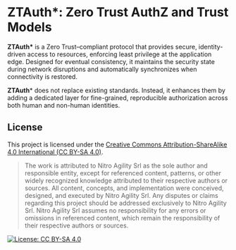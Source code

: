 # ZTAuth*: Zero Trust AuthZ and Trust Models

**ZTAuth\*** is a Zero Trust–compliant protocol that provides secure, identity-driven access to resources, enforcing least privilege at the application edge. Designed for eventual consistency, it maintains the security state during network disruptions and automatically synchronizes when connectivity is restored.

**ZTAuth*** does not replace existing standards. Instead, it enhances them by adding a dedicated layer for fine-grained, reproducible authorization across both human and non-human identities.

## License

This project is licensed under the [Creative Commons Attribution-ShareAlike 4.0 International (CC BY-SA 4.0)](https://creativecommons.org/licenses/by-sa/4.0/).

> The work is attributed to Nitro Agility Srl as the sole author and responsible entity, except for referenced content, patterns, or other widely recognized knowledge attributed to their respective authors or sources.
> All content, concepts, and implementation were conceived, designed, and executed by Nitro Agility Srl.
> Any disputes or claims regarding this project should be addressed exclusively to Nitro Agility Srl.
> Nitro Agility Srl assumes no responsibility for any errors or omissions in referenced content, which remain the responsibility of their respective authors or sources.

[![License: CC BY-SA 4.0](https://img.shields.io/badge/License-CC%20BY--SA%204.0-lightgrey.svg)](https://creativecommons.org/licenses/by-sa/4.0/)
